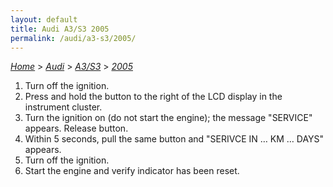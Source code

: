```yaml
---
layout: default
title: Audi A3/S3 2005
permalink: /audi/a3-s3/2005/
---
```

[*Home*](/) > [*Audi*](/audi/) > [*A3/S3*](/audi/a3-s3/) > [*2005*](/audi/a3-s3/2005/)

1. Turn off the ignition.
2. Press and hold the button to the right of the LCD display in the instrument cluster.
3. Turn the ignition on (do not start the engine); the message "SERVICE" appears. Release button.
4. Within 5 seconds, pull the same button and "SERIVCE IN … KM … DAYS" appears.
5. Turn off the ignition.
6. Start the engine and verify indicator has been reset.
